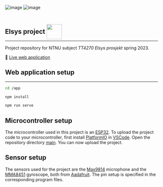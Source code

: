 ![image](https://img.shields.io/badge/Vue.js-35495E?style=for-the-badge&logo=vuedotjs&logoColor=4FC08D)
![image](https://img.shields.io/badge/Vuetify-1867C0?style=for-the-badge&logo=vuetify&logoColor=white)

## Elsys project <img style="position: relative; top: 18px;" width="50" height="50" src="https://scontent.xx.fbcdn.net/v/t1.15752-9/339065060_1997846673886286_913586771088909749_n.png?_nc_cat=109&ccb=1-7&_nc_sid=aee45a&_nc_ohc=N9sq403BY-YAX_KqNql&_nc_ad=z-m&_nc_cid=0&_nc_ht=scontent.xx&oh=03_AdQykzMZ4O2XJBAsQrDeDKPi3QRYSgRhn3hvxAC96559Dw&oe=645F3820">

---

Project repository for NTNU subject _TT4270 Elsys prosjekt_ spring 2023.

🔗 [Live web application ](https://partyhatt.site/)

## Web application setup

---

```sh
cd /app
```

```sh
npm install
```

```sh
npm run serve
```

## Microcontroller setup

The microcontroller used in this project is an [ESP32](https://en.wikipedia.org/wiki/ESP32). To upload the project code to your microcontroller, first install [PlatformIO](https://marketplace.visualstudio.com/items?itemName=platformio.platformio-ide) in [VSCode](https://code.visualstudio.com/). Open the repository directory [main](main/). You can now upload the project.

## Sensor setup

The sensors used for the project are the [Max9814](https://www.fruugonorge.com/botao-max9814-electret-mic-microphone-amplifier-module-auto-gain-control/p-118346267-248653265?language=en&ac=ProductCasterAPI&asc=pmax&gclid=CjwKCAjw0N6hBhAUEiwAXab-TdKtCogrgaKGedufb5ztdlp024D4YnC2fW9KTFl-NPYy-jNSEylLVBoC07kQAvD_BwE) microphone and the [MMA8451](<https://no.rs-online.com/web/p/motion-sensor-ics/9054665?cm_mmc=NO-PLA-DS3A-_-google-_-PLA_NO_NO_Semiconductors_Whoop-_-(NO:Whoop!)+Motion+Sensor+ICs-_-9054665&matchtype=&pla-327734554961&gclid=CjwKCAjw0N6hBhAUEiwAXab-TRhGJnz1WGHHL0heU1fYiKufu3wxTizIHyHHvrfqkiPikoXhszkTYhoCV1wQAvD_BwE&gclsrc=aw.ds>) gyroscope, both from [Aadafruit](https://www.adafruit.com/category/521). The pin setup is specified in the corresponding program files.
